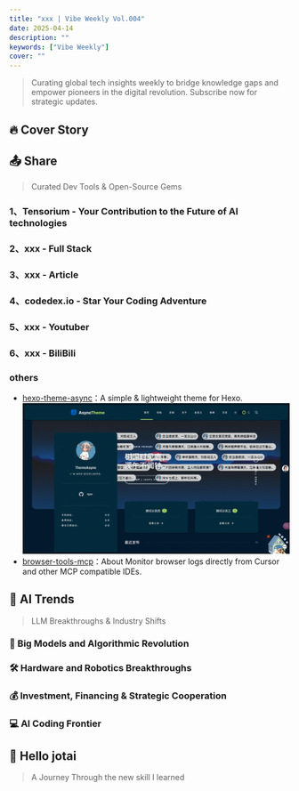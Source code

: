 ```yaml
---
title: "xxx | Vibe Weekly Vol.004"
date: 2025-04-14
description: ""
keywords: ["Vibe Weekly"]
cover: ""
---
```


> Curating global tech insights weekly to bridge knowledge gaps and empower pioneers in the digital revolution. Subscribe now for strategic updates.

## 🔥 Cover Story

## 📤 Share

> Curated Dev Tools & Open-Source Gems

### 1、Tensorium - Your Contribution to the Future of AI technologies

### 2、xxx - Full Stack

### 3、xxx - Article

### 4、codedex.io - Star Your Coding Adventure

### 5、xxx - Youtuber

### 6、xxx - BiliBili

### others

- [hexo-theme-async](https://hexo-theme-async.imalun.com/demosite)：A simple & lightweight theme for Hexo.
    ![hexo-theme-async](hexo-theme-async.png)
- [browser-tools-mcp]([hexo-theme-async](https://github.com/AgentDeskAI/browser-tools-mcp))：About Monitor browser logs directly from Cursor and other MCP compatible IDEs.

## 🚀 AI Trends

> LLM Breakthroughs & Industry Shifts

### 🧠 Big Models and Algorithmic Revolution

### 🛠️ Hardware and Robotics Breakthroughs

### 💰 Investment, Financing & Strategic Cooperation

### 💻 AI Coding Frontier

## 👋 Hello jotai

> A Journey Through the new skill I learned
